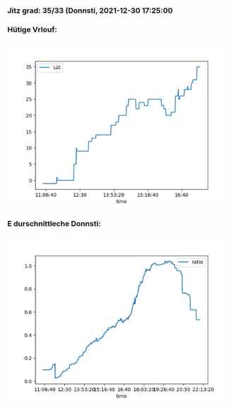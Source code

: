 ### Jitz grad: 35/33 (Donnsti, 2021-12-30 17:25:00

### Hütige Vrlouf:
![Graph](Today.png)

### E durschnittleche Donnsti:
![Graph](Donnsti.png)